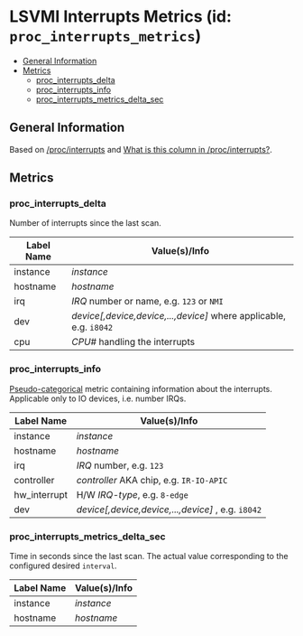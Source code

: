 # LSVMI Interrupts Metrics (id: `proc_interrupts_metrics`)

<!-- TOC tocDepth:2..3 chapterDepth:2..6 -->

- [General Information](#general-information)
- [Metrics](#metrics)
  - [proc_interrupts_delta](#proc_interrupts_delta)
  - [proc_interrupts_info](#proc_interrupts_info)
  - [proc_interrupts_metrics_delta_sec](#proc_interrupts_metrics_delta_sec)

<!-- /TOC -->

## General Information

Based on [/proc/interrupts](https://man7.org/linux/man-pages/man5/proc_interrupts.5.html) and [What is this column in /proc/interrupts?](https://serverfault.com/questions/896551/what-is-this-column-in-proc-interrupts).

## Metrics

### proc_interrupts_delta

Number of interrupts since the last scan.

| Label Name | Value(s)/Info |
| --- | --- |
| instance | _instance_ |
| hostname | _hostname_ |
| irq | _IRQ_ number or name, e.g. `123` or `NMI` |
| dev | _device\[,device,device,...,device\]_ where applicable, e.g. `i8042`|
| cpu | _CPU\#_ handling the interrupts |

### proc_interrupts_info

[Pseudo-categorical](internals.md#pseudo-categorical-metrics ) metric containing information about the interrupts. Applicable only to IO devices, i.e. number IRQs.

| Label Name | Value(s)/Info |
| --- | --- |
| instance | _instance_ |
| hostname | _hostname_ |
| irq | _IRQ_ number, e.g. `123` |
| controller | _controller_ AKA chip, e.g. `IR-IO-APIC` |
| hw_interrupt | H/W _IRQ-type_, e.g. `8-edge` |
| dev | _device\[,device,device,...,device\]_ , e.g. `i8042`|

### proc_interrupts_metrics_delta_sec

Time in seconds since the last scan. The actual value corresponding to the configured desired `interval`.

| Label Name | Value(s)/Info |
| --- | --- |
| instance | _instance_ |
| hostname | _hostname_ |

